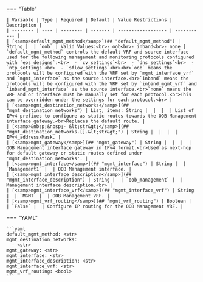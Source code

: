 <!--
  ~ Copyright (c) 2023 Arista Networks, Inc.
  ~ Use of this source code is governed by the Apache License 2.0
  ~ that can be found in the LICENSE file.
  -->
=== "Table"

    | Variable | Type | Required | Default | Value Restrictions | Description |
    | -------- | ---- | -------- | ------- | ------------------ | ----------- |
    | [<samp>default_mgmt_method</samp>](## "default_mgmt_method") | String |  | `oob` | Valid Values:<br>- oob<br>- inband<br>- none | `default_mgmt_method` controls the default VRF and source interface used for the following management and monitoring protocols configured with `eos_designs`:<br>  - `cv_settings`<br>  - `dns_settings`<br>  - `ntp_settings`<br>  - `sflow_settings`<br><br>`oob` means the protocols will be configured with the VRF set by `mgmt_interface_vrf` and `mgmt_interface` as the source interface.<br>`inband` means the protocols will be configured with the VRF set by `inband_mgmt_vrf` and `inband_mgmt_interface` as the source interface.<br>`none` means the VRF and or interface must be manually set for each protocol.<br>This can be overridden under the settings for each protocol.<br> |
    | [<samp>mgmt_destination_networks</samp>](## "mgmt_destination_networks") | List, items: String |  |  |  | List of IPv4 prefixes to configure as static routes towards the OOB Management interface gateway.<br>Replaces the default route. |
    | [<samp>&nbsp;&nbsp;- &lt;str&gt;</samp>](## "mgmt_destination_networks.[].&lt;str&gt;") | String |  |  |  | IPv4_address/Mask. |
    | [<samp>mgmt_gateway</samp>](## "mgmt_gateway") | String |  |  |  | OOB Management interface gateway in IPv4 format.<br>Used as next-hop for default gateway or static routes defined under 'mgmt_destination_networks'. |
    | [<samp>mgmt_interface</samp>](## "mgmt_interface") | String |  | `Management1` |  | OOB Management interface. |
    | [<samp>mgmt_interface_description</samp>](## "mgmt_interface_description") | String |  | `oob_management` |  | Management interface description.<br> |
    | [<samp>mgmt_interface_vrf</samp>](## "mgmt_interface_vrf") | String |  | `MGMT` |  | OOB Management VRF. |
    | [<samp>mgmt_vrf_routing</samp>](## "mgmt_vrf_routing") | Boolean |  | `False` |  | Configure IP routing for the OOB Management VRF. |

=== "YAML"

    ```yaml
    default_mgmt_method: <str>
    mgmt_destination_networks:
      - <str>
    mgmt_gateway: <str>
    mgmt_interface: <str>
    mgmt_interface_description: <str>
    mgmt_interface_vrf: <str>
    mgmt_vrf_routing: <bool>
    ```
